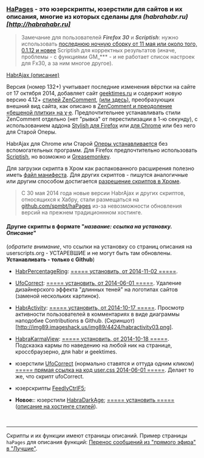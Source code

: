 ### [HaPages](http://spmbt.github.io/haPages/) - это юзерскрипты, юзерстили для сайтов и их описания, многие из которых сделаны для  _(habrahabr.ru)[http://habrahabr.ru]_

> Замечание для пользователей ***Firefox 30*** и ***Scriptish***: нужно использовать [последнюю ночную сборку от 11 мая или около того, 0.1.12 и новее](https://github.com/scriptish/scriptish-nightlies/tags) Scriptish для корректных результатов (иначе, проблемы - с функциями GM_*** - и не работает список настроек для Fx30, а за ним многое другое).

[HabrAjax (описание)](http://spmbt.github.io/haPages/doc/habrAjax/)

Версия (номер 132+) учитывает последние изменения вёрстки на сайте от 17 октября 2014, добавляет сайт [geektimes.ru](http://geektimes.ru) и содержит новую версию 4.12+ [стилей ZenComment](http://userstyles.org/styles/36690/), [(или здесь)](https://raw.githubusercontent.com/spmbt/haPages/gh-pages/userscript/habrAjax/zenComment.user.css), преобразующих внешний вид сайта, как описано в [ZenComment и преодоление «бешеной плитки» на χ·е](http://habrahabr.ru/post/223555/). Предпочтительнее устанавливать стили ZenComment отдельно (нет "рывка" от перестилизации в 1-ю секунду), с использованием аддона [Stylish для Firefox](https://addons.mozilla.org/ru/firefox/addon/stylish/) или [для Chrome](https://chrome.google.com/webstore/detail/stylish/fjnbnpbmkenffdnngjfgmeleoegfcffe?hl=ru) или без него для Старой Оперы.

HabrAjax для Chrome или Старой [Оперы устанавливается](http://f-lite.ru/lfp/s015.radikal.ru/i332/1010/ed/7bd2820ccbf6.png/htm) без вспомогательных программ. Для Firefox предпочтительно использовать [Scriptish](https://addons.mozilla.org/ru/firefox/addon/scriptish/versions/?page=1#version-0.1.12), но возможно и [Greasemonkey](https://addons.mozilla.org/ru/firefox/addon/greasemonkey/versions/).

Для загрузки скрипта в Хром как распакованного расширения полезно иметь [файл манифеста](https://raw.githubusercontent.com/spmbt/haPages/gh-pages/userscript/habrAjax/manifest.json). Для других скриптов - пишутся аналогичные или другим способом достигается [разрешение скриптов в Хроме](http://habrahabr.ru/post/226063/).

> С 30 мая 2014 года новые версии HabrAjax и других скриптов, относящихся к Хабру, стали размещаться на [github.com/spmbt/haPages](https://github.com/spmbt/haPages/tree/gh-pages) из-за невозможности обновления версий на прежнем традиционнном хостинге.

#### Другие скрипты в формате "*название: ссылка на установку. Описание*"
(*обратите внимание*, что ссылки на установку со страниц описания на userscripts.org - УСТАРЕВШИЕ и не могут быть там обновлены. **Устанавливать - только с Github**)

* [HabrPercentageRing](http://userscripts-mirror.org/scripts/show/129371): [===== установить, от 2014-11-02 =====](http://spmbt.github.io/haPages/userscript/habrPercentageRing/habrPercentageRing.user.js). 

* [UfoCorrect](http://userscripts-mirror.org/scripts/show/397762): [===== установить,  от 2014-06-01 =====](http://spmbt.github.io/haPages/userscript/ufocorrect/ufocorrect.user.js). Удаление дизайнерского эффекта "длинных теней" на логотипах сайтов (заменой нескольких картинок).

* [HabrActivity](http://userscripts-mirror.org/scripts/show/162360): [===== установить, от 2014-10-17 =====](https://raw.githubusercontent.com/spmbt/haPages/gh-pages/userscript/habractivity/habractivity.user.js). Просмотр активности пользователей в комментариях в виде диаграммы наподобие Contributions в Github. (Скриншот)[http://img89.imageshack.us/img89/4424/habractivity03.png].

* [HabraKarmaView](http://userscripts-mirror.org/scripts/show/132273.html): [===== установить, от 2014-10-18 =====](http://spmbt.github.io/haPages/userscript/habrakarmaview/habrakarmaview.user.js). Подсказка кармы по наведению на любой ник на странице, кроссбраузерно, для habr и geektimes.

* юзерстили [UfoCorrect](http://userstyles.org/styles/98513/ufocorrect) (нормально ставятся и оттуда одним кликом) [===== прямая ссылка на код user.css 2014-06-01 =====](https://raw.githubusercontent.com/spmbt/haPages/gh-pages/userscript/ufocorrect/ufocorrect.user.css). Делает то же, что скрипт ufoCorrect.

* юзерскрипты [FeedlyCtrlF5](https://greasyfork.org/ru/scripts/5915-feedly-partial-refresh-by-r-in-any-keyboard-layout); 

* **Новое:**: юзерстили [HabraDarkAge](http://spmbt.github.io/haPages/doc/habraDarkAge/); [===== установить =====](http://spmbt.github.io/haPages/userscript/habraDarkAge/habraDarkAge.user.css) ([описание на хостинге стилей](https://userstyles.org/styles/101697/)).


<br>

---

Скрипты и их функции имеют страницы описаний. Пример страницы `haPages` для описания функций: [Перенос сообщений из "прямого эфира" в "Лучшие"](http://spmbt.github.io/haPages/doc/habrAjax/sidebarLive2Dailybest.htm).



